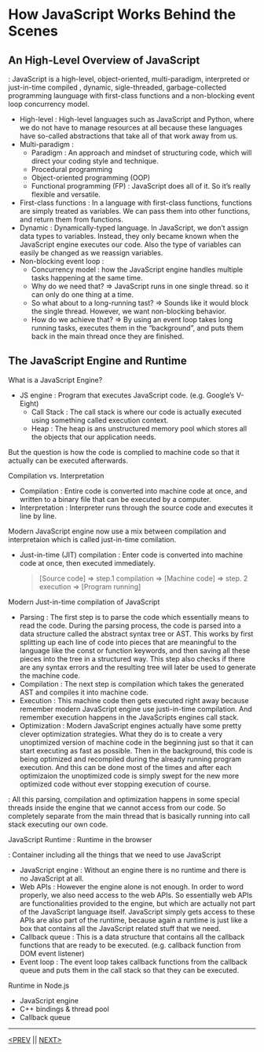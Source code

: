 # How JavaScript Works Behind the Scenes

## An High-Level Overview of JavaScript

: JavaScript is a high-level, object-oriented, multi-paradigm, interpreted or just-in-time compiled , dynamic, sigle-threaded, garbage-collected programming launguage with first-class functions and a non-blocking event loop concurrency model.

-   High-level : High-level languages such as JavaScript and Python, where we do not have to manage resources at all because these languages have so-called abstractions that take all of that work away from us.
-   Multi-paradigm :
    -   Paradigm : An approach and mindset of structuring code, which will direct your coding style and technique.
    -   Procedural programming
    -   Object-oriented programming (OOP)
    -   Functional programming (FP)
        : JavaScript does all of it. So it’s really flexible and versatile.
-   First-class functions : In a language with first-class functions, functions are simply treated as variables. We can pass them into other functions, and return them from functions.
-   Dynamic : Dynamically-typed language. In JavaScript, we don’t assign data types to variables. Instead, they only became known when the JavaScript engine executes our code. Also the type of variables can easily be changed as we reassign variables.
-   Non-blocking event loop :
    -   Concurrency model : how the JavaScript engine handles multiple tasks happening at the same time.
    -   Why do we need that? ⇒ JavaScript runs in one single thread. so it can only do one thing at a time.
    -   So what about to a long-running tast? ⇒ Sounds like it would block the single thread. However, we want non-blocking behavior.
    -   How do we achieve that? ⇒ By using an event loop takes long running tasks, executes them in the “background”, and puts them back in the main thread once they are finished.

## The JavaScript Engine and Runtime

What is a JavaScript Engine?

-   JS engine : Program that executes JavaScript code. (e.g. Google’s V-Eight)
    -   Call Stack : The call stack is where our code is actually executed using something called execution context.
    -   Heap : The heap is ans unstructured memory pool which stores all the objects that our application needs.

But the question is how the code is complied to machine code so that it actually can be executed afterwards.

Compilation vs. Interpretation

-   Compilation : Entire code is converted into machine code at once, and written to a binary file that can be executed by a computer.
-   Interpretation : Interpreter runs through the source code and executes it line by line.

Modern JavaScript engine now use a mix between compilation and interpretaion which is called just-in-time comilation.

-   Just-in-time (JIT) compilation : Enter code is converted into machine code at once, then executed immediately.
    > [Source code] ⇒ step.1 compilation ⇒ [Machine code] ⇒ step. 2 execution ⇒ [Program running]

Modern Just-in-time compilation of JavaScript

-   Parsing : The first step is to parse the code which essentially means to read the code. During the parsing process, the code is parsed into a data structure called the abstract syntax tree or AST. This works by first splitting up each line of code into pieces that are meaningful to the language like the const or function keywords, and then saving all these pieces into the tree in a structured way. This step also checks if there are any syntax errors and the resulting tree will later be used to generate the machine code.
-   Compilation : The next step is compilation which takes the generated AST and compiles it into machine code.
-   Execution : This machine code then gets executed right away because remember modern JavaScript engine use justi-in-time compilation. And remember execution happens in the JavaScripts engines call stack.
-   Optimization : Modern JavaScript engines actually have some pretty clever optimization strategies. What they do is to create a very unoptimized version of machine code in the beginning just so that it can start executing as fast as possible. Then in the background, this code is being optimized and recompiled during the already running program execution. And this can be done most of the times and after each optimizaion the unoptimized code is simply swept for the new more optimized code without ever stopping execution of course.

: All this parsing, compilation and optimization happens in some special threads inside the engine that we cannot access from our code. So completely separate from the main thread that is basically running into call stack executing our own code.

JavaScript Runtime : Runtime in the browser

: Container including all the things that we need to use JavaScript

-   JavaScript engine : Without an engine there is no runtime and there is no JavaScript at all.
-   Web APIs : However the engine alone is not enough. In order to word properly, we also need access to the web APIs. So essentially web APIs are functionalities provided to the engine, but which are actually not part of the JavaScript language itself. JavaScript simply gets access to these APIs are also part of the runtime, because again a runtime is just like a box that contains all the JavaScript related stuff that we need.
-   Callback queue : This is a data structure that contains all the callback functions that are ready to be executed. (e.g. callback function from DOM event listener)
-   Event loop : The event loop takes callback functions from the callback queue and puts them in the call stack so that they can be executed.

Runtime in Node.js

-   JavaScript engine
-   C++ bindings & thread pool
-   Callback queue

---

[<PREV](./cjs220915.md) || [NEXT>](./cjs220916.md)
